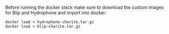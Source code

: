 Before running the docker stack make sure to download the custom images for Blip and Hydrophone and import into docker:

`docker load < hydrophone-charite.tar.gz`  
`docker load < blip-charite.tar.gz`
